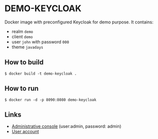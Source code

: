 # DEMO-KEYCLOAK

Docker image with preconfigured Keycloak for demo purpose.
It contains:
- realm `demo`
- client `demo`
- user `john` with password `000`
- theme `javadays`

## How to build

```shell
$ docker build -t demo-keycloak .
```

## How to run

```shell
$ docker run -d -p 8090:8080 demo-keycloak
```


## Links

- [Administrative console](http://dockerip:8090/auth/admin/master/console/) (user:admin, password: admin)
- [User account](http://dockerip:8090/auth/realms/demo/account)